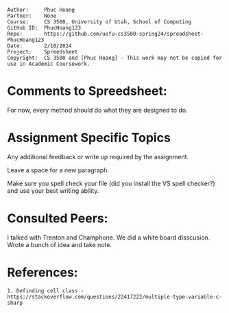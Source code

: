 ```
Author:     Phuc Hoang
Partner:    None
Course:     CS 3500, University of Utah, School of Computing
GitHub ID:  PhucHoang123
Repo:       https://github.com/uofu-cs3500-spring24/spreadsheet-PhucHoang123
Date:       2/10/2024
Project:    Spreedsheet
Copyright:  CS 3500 and [Phuc Hoang] - This work may not be copied for use in Academic Coursework.
```

# Comments to Spreedsheet:
For now, every method should do what they are designed to do.
# Assignment Specific Topics
Any additional feedback or write up required by the assignment.

Leave a space for a new paragraph.

Make sure you spell check your file (did you install the VS spell checker?) and use your best writing ability.

# Consulted Peers:

I talked with Trenton and Champhone. We did a white board disscusion. Wrote a bunch of idea and take note.

# References:

    1. Definding cell class - https://stackoverflow.com/questions/22417222/multiple-type-variable-c-sharp